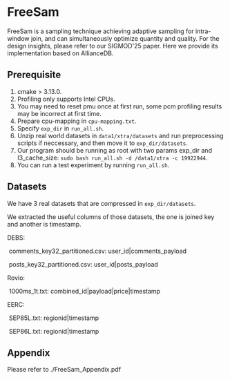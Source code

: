 # FreeSam

FreeSam is a sampling technique achieving adaptive sampling for intra-window join, and can simultaneously optimize quantity and quality. For the design insights, please refer to our SIGMOD'25 paper. Here we provide its implementation based on AllianceDB.

## Prerequisite

1. cmake > 3.13.0.
2. Profiling only supports Intel CPUs.
3. You may need to reset pmu once at first run, some pcm profiling results may be incorrect at first time.
4. Prepare cpu-mapping in `cpu-mapping.txt`.
5. Specify `exp_dir` in `run_all.sh`.
6. Unzip real world datasets in `data1/xtra/datasets` and run preprocessing scripts if neccessary, and then move it to `exp_dir/datasets`.
7. Our program should be running as root with two params exp_dir and l3_cache_size: `sudo bash run_all.sh -d /data1/xtra -c 19922944`.
8. You can run a test experiment by running `run_all.sh`.

## Datasets

We have 3 real datasets that are compressed in `exp_dir/datasets`.

We extracted the useful columns of those datasets, the one is joined key and another is timestamp.

DEBS: 

​	comments_key32_partitioned.csv: user_id|comments_payload

​	posts_key32_partitioned.csv: user_id|posts_payload

Rovio:

​	1000ms_1t.txt: combined_id|payload|price|timestamp

EERC: 

​	SEP85L.txt: regionid|timestamp

​	SEP86L.txt: regionid|timestamp

## Appendix

Please refer to ./FreeSam_Appendix.pdf
